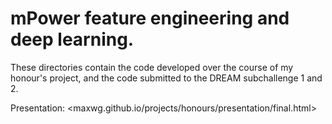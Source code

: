 # mPower feature engineering and deep learning.

These directories contain the code developed over the course of my honour's project, and the code submitted to the DREAM subchallenge 1 and 2.


Presentation: <maxwg.github.io/projects/honours/presentation/final.html>
